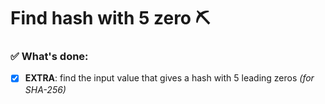 # Find hash with 5 zero ⛏️

### ✅ __What's done__:

- [x] __EXTRA__: find the input value that gives a hash with 5 leading zeros
_(for SHA-256)_